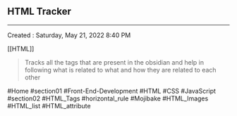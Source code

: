## HTML Tracker

---
Created : Saturday, May 21, 2022 8:40 PM  

[[HTML]]
>Tracks all the tags that are present in the obsidian and help in following what is related to what and how they are related to each other


#Home 
#section01
#Front-End-Development 
#HTML 
#CSS 
#JavaScript 
#section02 
#HTML_Tags 
#horizontal_rule 
#Mojibake 
#HTML_Images 
#HTML_list 
#HTML_attribute 


